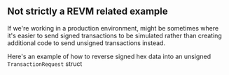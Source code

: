 ## Not strictly a REVM related example

If we're working in a production environment, might be sometimes where it's easier to send signed transactions to be simulated rather than creating additional code to send unsigned transactions instead.

Here's an example of how to reverse signed hex data into an unsigned `TransactionRequest` struct